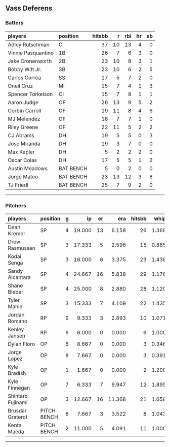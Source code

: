## Vass Deferens

### Batters

 
|players            |position  | hitsbb|  r| rbi| hr| sb| 
|:------------------|:---------|------:|--:|---:|--:|--:| 
|Adley Rutschman    |C         |     37| 10|  13|  4|  0| 
|Vinnie Pasquantino |1B        |     26|  7|   6|  3|  0| 
|Jake Cronenworth   |2B        |     23| 10|   8|  3|  1| 
|Bobby Witt Jr.     |3B        |     23| 10|   6|  2|  5| 
|Carlos Correa      |SS        |     17|  5|   7|  2|  0| 
|Oneil Cruz         |MI        |     15|  7|   4|  1|  3| 
|Spencer Torkelson  |CI        |     15|  7|   8|  1|  1| 
|Aaron Judge        |OF        |     26| 13|   9|  5|  2| 
|Corbin Carroll     |OF        |     19| 11|   8|  4|  6| 
|MJ Melendez        |OF        |     18|  7|   7|  1|  0| 
|Riley Greene       |OF        |     22| 11|   5|  2|  2| 
|CJ Abrams          |DH        |     19|  5|   5|  0|  3| 
|Jose Miranda       |DH        |     19|  3|   7|  0|  0| 
|Max Kepler         |DH        |      5|  2|   2|  2|  0| 
|Oscar Colas        |DH        |     17|  5|   5|  1|  2| 
|Austin Meadows     |BAT BENCH |      5|  0|   2|  0|  0| 
|Jorge Mateo        |BAT BENCH |     23| 13|  12|  3|  8| 
|TJ Friedl          |BAT BENCH |     25|  7|   9|  2|  0| 


* * *

### Pitchers

 
|players           |position    |  g|     ip| er|    era| hitsbb|  whip| so|  w| sv| 
|:-----------------|:-----------|--:|------:|--:|------:|------:|-----:|--:|--:|--:| 
|Dean Kremer       |SP          |  4| 19.000| 13|  6.158|     26| 1.368| 14|  1|  0| 
|Drew Rasmussen    |SP          |  3| 17.333|  5|  2.596|     15| 0.865| 19|  2|  0| 
|Kodai Senga       |SP          |  3| 16.000|  6|  3.375|     23| 1.438| 21|  2|  0| 
|Sandy Alcantara   |SP          |  4| 24.667| 16|  5.838|     29| 1.176| 20|  1|  0| 
|Shane Bieber      |SP          |  4| 25.000|  8|  2.880|     28| 1.120| 18|  1|  0| 
|Tyler Mahle       |SP          |  3| 15.333|  7|  4.109|     22| 1.435| 18|  1|  0| 
|Jordan Romano     |RP          |  9|  9.333|  3|  2.893|     10| 1.071| 12|  2|  7| 
|Kenley Jansen     |RP          |  6|  6.000|  0|  0.000|      6| 1.000|  9|  1|  4| 
|Dylan Floro       |OP          |  8|  8.667|  0|  0.000|      3| 0.346|  9|  1|  0| 
|Jorge Lopez       |OP          |  8|  7.667|  0|  0.000|      3| 0.391|  8|  1|  1| 
|Kyle Bradish      |OP          |  1|  1.667|  0|  0.000|      2| 1.200|  2|  0|  0| 
|Kyle Finnegan     |OP          |  7|  6.333|  7|  9.947|     12| 1.895|  4|  0|  3| 
|Shintaro Fujinami |OP          |  3| 12.667| 16| 11.368|     21| 1.658| 10|  0|  0| 
|Brusdar Graterol  |PITCH BENCH |  8|  7.667|  3|  3.522|      8| 1.043|  8|  0|  0| 
|Kenta Maeda       |PITCH BENCH |  2| 11.000|  5|  4.091|     11| 1.000| 12|  0|  0| 


* * *


